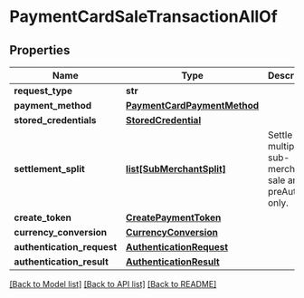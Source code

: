 # PaymentCardSaleTransactionAllOf

## Properties
Name | Type | Description | Notes
------------ | ------------- | ------------- | -------------
**request_type** | **str** |  | [optional] 
**payment_method** | [**PaymentCardPaymentMethod**](PaymentCardPaymentMethod.md) |  | 
**stored_credentials** | [**StoredCredential**](StoredCredential.md) |  | [optional] 
**settlement_split** | [**list[SubMerchantSplit]**](SubMerchantSplit.md) | Settle with multiple sub-merchants, sale and preAuth only. | [optional] 
**create_token** | [**CreatePaymentToken**](CreatePaymentToken.md) |  | [optional] 
**currency_conversion** | [**CurrencyConversion**](CurrencyConversion.md) |  | [optional] 
**authentication_request** | [**AuthenticationRequest**](AuthenticationRequest.md) |  | [optional] 
**authentication_result** | [**AuthenticationResult**](AuthenticationResult.md) |  | [optional] 

[[Back to Model list]](../README.md#documentation-for-models) [[Back to API list]](../README.md#documentation-for-api-endpoints) [[Back to README]](../README.md)


